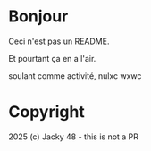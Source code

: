 # Bonjour

Ceci n'est pas un README.

Et pourtant ça en a l'air.

soulant comme activité, nulxc wxwc 

# Copyright

2025 (c) Jacky 48 - this is not a PR

